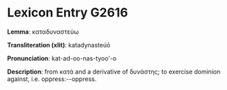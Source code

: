 # Lexicon Entry G2616

**Lemma**: καταδυναστεύω

**Transliteration (xlit)**: katadynasteúō

**Pronunciation**: kat-ad-oo-nas-tyoo'-o

**Description**:
from κατά and a derivative of δυνάστης; to exercise dominion against, i.e. oppress:--oppress.
